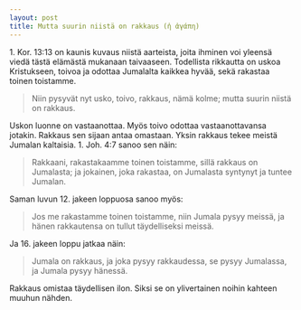 ```yaml
---
layout: post
title: Mutta suurin niistä on rakkaus (ἡ ἀγάπη)
---
```


1\. Kor. 13:13 on kaunis kuvaus niistä aarteista, joita ihminen voi yleensä viedä tästä elämästä mukanaan taivaaseen. Todellista rikkautta on uskoa Kristukseen, toivoa ja odottaa Jumalalta kaikkea hyvää, sekä rakastaa toinen toistamme.

> Niin pysyvät nyt usko, toivo, rakkaus, nämä kolme; mutta suurin niistä on rakkaus.

Uskon luonne on vastaanottaa. Myös toivo odottaa vastaanottavansa jotakin. Rakkaus sen sijaan antaa omastaan. Yksin rakkaus tekee meistä Jumalan kaltaisia. 1\. Joh. 4:7 sanoo sen näin:

> Rakkaani, rakastakaamme toinen toistamme, sillä rakkaus on Jumalasta; ja jokainen, joka rakastaa, on Jumalasta syntynyt ja tuntee Jumalan.

Saman luvun 12. jakeen loppuosa sanoo myös:

> Jos me rakastamme toinen toistamme, niin Jumala pysyy meissä, ja hänen rakkautensa on tullut täydelliseksi meissä.

Ja 16. jakeen loppu jatkaa näin:

> Jumala on rakkaus, ja joka pysyy rakkaudessa, se pysyy Jumalassa, ja Jumala pysyy hänessä.

Rakkaus omistaa täydellisen ilon. Siksi se on ylivertainen noihin kahteen muuhun nähden.
